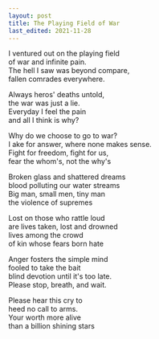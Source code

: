 ```yaml
---
layout: post 
title: The Playing Field of War
last_edited: 2021-11-28
---
```


I ventured out on the playing field<br>
of war and infinite pain.<br>
The hell I saw was beyond compare,<br>
fallen comrades everywhere.<br>

Always heros' deaths untold,<br>
the war was just a lie.<br>
Everyday I feel the pain<br>
and all I think is why?<br>

Why do we choose to go to war?<br>
I ake for answer, where none makes sense.<br>
Fight for freedom, fight for us,<br>
fear the whom's, not the why's<br>

Broken glass and shattered dreams<br>blood polluting our water streams<br>Big man, small men, tiny man<br>the violence of supremes<br>

Lost on those who rattle loud<br>
are lives taken, lost and drowned<br>lives among the crowd<br>
of kin whose fears born hate<br>

Anger fosters the simple mind<br>fooled to take the bait<br>
blind devotion until it's too late.<br>Please stop, breath, and wait.<br>

Please hear this cry to<br>
heed no call to arms.<br>Your worth more alive<br>than a billion shining stars<br>



